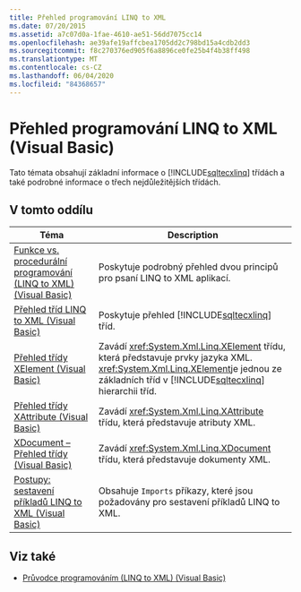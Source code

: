 ```yaml
---
title: Přehled programování LINQ to XML
ms.date: 07/20/2015
ms.assetid: a7c07d0a-1fae-4610-ae51-56dd7075cc14
ms.openlocfilehash: ae39afe19affcbea1705dd2c798bd15a4cdb2dd3
ms.sourcegitcommit: f8c270376ed905f6a8896ce0fe25b4f4b38ff498
ms.translationtype: MT
ms.contentlocale: cs-CZ
ms.lasthandoff: 06/04/2020
ms.locfileid: "84368657"
---
```

# <a name="linq-to-xml-programming-overview-visual-basic"></a>Přehled programování LINQ to XML (Visual Basic)
Tato témata obsahují základní informace o [!INCLUDE[sqltecxlinq](~/includes/sqltecxlinq-md.md)] třídách a také podrobné informace o třech nejdůležitějších třídách.  
  
## <a name="in-this-section"></a>V tomto oddílu  
  
|Téma|Description|  
|-----------|-----------------|  
|[Funkce vs. procedurální programování (LINQ to XML) (Visual Basic)](functional-vs-procedural-programming-linq-to-xml.md)|Poskytuje podrobný přehled dvou principů pro psaní LINQ to XML aplikací.|  
|[Přehled tříd LINQ to XML (Visual Basic)](linq-to-xml-classes-overview.md)|Poskytuje přehled [!INCLUDE[sqltecxlinq](~/includes/sqltecxlinq-md.md)] tříd.|  
|[Přehled třídy XElement (Visual Basic)](xelement-class-overview.md)|Zavádí <xref:System.Xml.Linq.XElement> třídu, která představuje prvky jazyka XML. <xref:System.Xml.Linq.XElement>je jednou ze základních tříd v [!INCLUDE[sqltecxlinq](~/includes/sqltecxlinq-md.md)] hierarchii tříd.|  
|[Přehled třídy XAttribute (Visual Basic)](xattribute-class-overview.md)|Zavádí <xref:System.Xml.Linq.XAttribute> třídu, která představuje atributy XML.|  
|[XDocument – Přehled třídy (Visual Basic)](xdocument-class-overview.md)|Zavádí <xref:System.Xml.Linq.XDocument> třídu, která představuje dokumenty XML.|  
|[Postupy: sestavení příkladů LINQ to XML (Visual Basic)](how-to-build-linq-to-xml-examples.md)|Obsahuje `Imports` příkazy, které jsou požadovány pro sestavení příkladů LINQ to XML.|  
  
## <a name="see-also"></a>Viz také

- [Průvodce programováním (LINQ to XML) (Visual Basic)](programming-guide-linq-to-xml.md)
